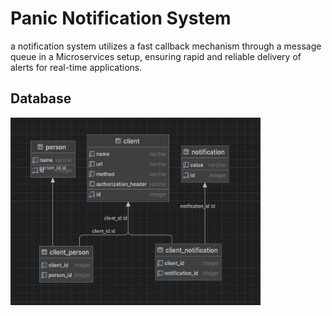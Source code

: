 <h1>Panic Notification System</h1>

a notification system utilizes a fast callback mechanism through a message queue in a Microservices setup, ensuring rapid and reliable delivery of alerts for real-time applications.

<h2>Database</h2>
<img src="Panic_db.png" width="400" height="300"> 
